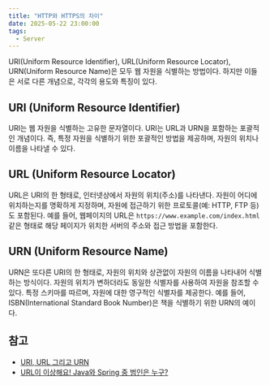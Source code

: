 ```yaml
---
title: "HTTP와 HTTPS의 차이"
date: 2025-05-22 23:00:00
tags: 
  - Server
---
```


URI(Uniform Resource Identifier), URL(Uniform Resource Locator), URN(Uniform Resource Name)은 모두 웹 자원을 식별하는 방법이다. 
하지만 이들은 서로 다른 개념으로, 각각의 용도와 특징이 있다.

## URI (Uniform Resource Identifier)

URI는 웹 자원을 식별하는 고유한 문자열이다. URI는 URL과 URN을 포함하는 포괄적인 개념이다.
즉, 특정 자원을 식별하기 위한 포괄적인 방법을 제공하며, 자원의 위치나 이름을 나타낼 수 있다.

## URL (Uniform Resource Locator)

URL은 URI의 한 형태로, 인터넷상에서 자원의 위치(주소)를 나타낸다.
자원이 어디에 위치하는지를 명확하게 지정하며, 자원에 접근하기 위한 프로토콜(예: HTTP, FTP 등)도 포함된다.
예를 들어, 웹페이지의 URL은 `https://www.example.com/index.html` 같은 형태로 해당 페이지가 위치한 서버의 주소와 접근 방법을 포함한다.

## URN (Uniform Resource Name)

URN은 또다른 URI의 한 형태로, 자원의 위치와 상관없이 자원의 이름을 나타내어 식별하는 방식이다.
자원의 위치가 변하더라도 동일한 식별자를 사용하여 자원을 참조할 수 있다.
특정 스키마를 따르며, 자원에 대한 영구적인 식별자를 제공한다.
예를 들어, ISBN(International Standard Book Number)은 책을 식별하기 위한 URN의 예이다.


## 참고

- [URI, URL 그리고 URN](https://hudi.blog/uri-url-urn/)
- [URL이 이상해요! Java와 Spring 중 범인은 누구?](https://tech.kakaopay.com/post/url-is-strange/)